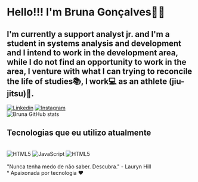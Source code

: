 
# Hello!!! I'm Bruna Gonçalves🖐🏾

## I'm currently a support analyst jr. and I'm a student in systems analysis and development and I intend to work in the development area, while I do not find an opportunity to work in the area, I venture with what I can trying to reconcile the life of studies📚, I work💻 as an athlete (jiu-jitsu)🥋. 
[![Linkedin](https://img.shields.io/badge/LinkedIn-0077B5?style=for-the-badge&logo=linkedin&logoColor=white)](https://www.linkedin.com/in/brunagooncalves/)
[![Instagram](https://img.shields.io/badge/Instagram-E4405F?style=for-the-badge&logo=instagram&logoColor=white)](https://www.instagram.com/bruna_goncalvesjj/)</br>
![Bruna GitHub stats](https://github-readme-stats.vercel.app/api?username=bruletgo&show_icons=true&theme=blue-green)</br>


## Tecnologias que eu utilizo atualmente
<div style="display: inline_block"><br/>
<img align="center" alt="HTML5" src="https://img.shields.io/badge/HTML5-E34F26?style=for-the-badge&logo=html5&logoColor=white"/>
<img align="center" alt="JavaScript" src="https://img.shields.io/badge/JavaScript-F7DF1E?style=for-the-badge&logo=javascript&logoColor=black">
<img align="center" alt="HTML5" src="https://img.shields.io/badge/CSS3-1572B6?style=for-the-badge&logo=css3&logoColor=white">
</div><br/>
"Nunca tenha medo de não saber. Descubra." - Lauryn Hill<br/>
° Apaixonada por tecnologia ❤️
